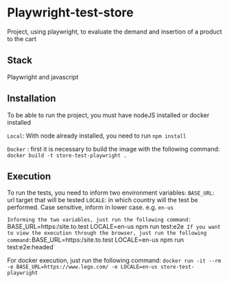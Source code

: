 # Playwright-test-store
Project, using playwright, to evaluate the demand and insertion of a product to the cart

## Stack
Playwright and javascript

## Installation
To be able to run the project, you must have nodeJS installed or docker installed

`Local`: With node already installed, you need to run `npm install`

`Docker` : first it is necessary to build the image with the following command: `docker build -t store-test-playwright .`

## Execution
To run the tests, you need to inform two environment variables:
`BASE_URL`: url target that will be tested
`LOCALE`: in which country will the test be performed. Case sensitive, inform in lower case. e.g. `en-us`

`Informing the two variables, just run the following command:
`BASE_URL=https:/site.to.test LOCALE=en-us npm run test:e2e` 
If you want to view the execution through the browser, just run the following command:
`BASE_URL=https:/site.to.test LOCALE=en-us npm run test:e2e:headed`

For docker execution, just run the following command:
`docker run -it --rm -e BASE_URL=https://www.lego.com/ -e LOCALE=en-us store-test-playwright`
